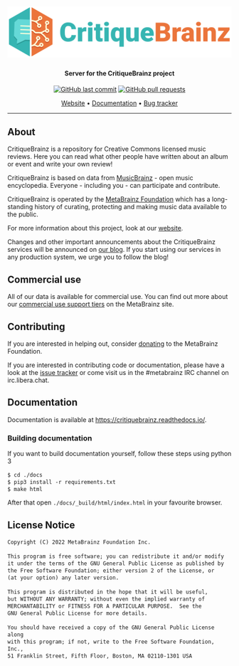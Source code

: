 <h1 align="center">
  <br>
  <a href="https://critiquebrainz.org"><img src="https://github.com/metabrainz/metabrainz-logos/blob/master/logos/CritiqueBrainz/SVG/CritiqueBrainz_logo.svg" alt="CritiqueBrainz"></a>
</h1>
<h4 align="center">Server for the CritiqueBrainz project</h4>
<p align="center">
    <a href="https://github.com/metabrainz/critiquebrainz/commits/master">
    <img src="https://img.shields.io/github/last-commit/metabrainz/critiquebrainz.svg?style=flat-square&logo=github&logoColor=white"
         alt="GitHub last commit"></a>
    <a href="https://github.com/metabrainz/critiquebrainz/pulls">
    <img src="https://img.shields.io/github/issues-pr-raw/metabrainz/critiquebrainz?style=flat-square&logo=github&logoColor=white"
         alt="GitHub pull requests"></a>
</p>
<p align="center">
  <a href="https://critiquebrainz.org">Website</a> •
  <a href="https://critiquebrainz.readthedocs.io">Documentation</a> •
  <a href="https://tickets.metabrainz.org/projects/CB/issues">Bug tracker</a>
</p>

---

## About

CritiqueBrainz is a repository for Creative Commons licensed music reviews. Here you can read what other people have written about an album or event and write your own review!

CritiqueBrainz is based on data from [MusicBrainz](https://musicbrainz.org) - open music encyclopedia.
Everyone - including you - can participate and contribute.

CritiqueBrainz is operated by the [MetaBrainz Foundation](https://metabrainz.org)
which has a long-standing history of curating, protecting and making music data available to the
public.

For more information about this project, look at our
[website](https://critiquebrainz.org/).

Changes and other important announcements about the CritiqueBrainz services will be
announced on [our blog](https://blog.metabrainz.org/). If you start using our
services in any production system, we urge you to follow the blog!

## Commercial use

All of our data is available for commercial use. You can find out more about our
[commercial use support tiers](https://metabrainz.org/supporters/account-type) on 
the MetaBrainz site.

## Contributing

If you are interested in helping out, consider
[donating](https://metabrainz.org/donate) to the MetaBrainz Foundation.

If you are interested in contributing code or documentation,
please have a look at the [issue tracker](https://tickets.metabrainz.org/browse/CB)
or come visit us in the #metabrainz IRC channel on irc.libera.chat.

## Documentation

Documentation is available at https://critiquebrainz.readthedocs.io/.
 
### Building documentation

If you want to build documentation yourself, follow these steps using python 3

    $ cd ./docs
    $ pip3 install -r requirements.txt
    $ make html

After that open `./docs/_build/html/index.html` in your favourite browser.

## License Notice

```
Copyright (C) 2022 MetaBrainz Foundation Inc.

This program is free software; you can redistribute it and/or modify
it under the terms of the GNU General Public License as published by
the Free Software Foundation; either version 2 of the License, or
(at your option) any later version.

This program is distributed in the hope that it will be useful,
but WITHOUT ANY WARRANTY; without even the implied warranty of
MERCHANTABILITY or FITNESS FOR A PARTICULAR PURPOSE.  See the
GNU General Public License for more details.

You should have received a copy of the GNU General Public License along
with this program; if not, write to the Free Software Foundation, Inc.,
51 Franklin Street, Fifth Floor, Boston, MA 02110-1301 USA
```
